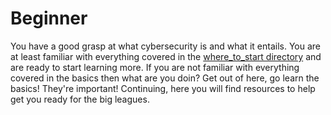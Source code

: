 # Beginner
You have a good grasp at what cybersecurity is and what it entails. You are at least familiar with everything covered in the [where_to_start directory](/0_Where_To_Start) and are ready to start learning more. If you are not familiar with everything covered in the basics then what are you doin? Get out of here, go learn the basics! They're important! Continuing, here you will find resources to help get you ready for the big leagues.
